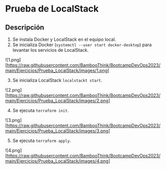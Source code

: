 # Prueba de LocalStack

## Descripción

1. Se instala Docker y LocalStack en el equipo local.
2. Se inicializa Docker (`systemctl --user start docker-desktop`) para levantar los servicios de LocalStack.

![1.png][https://raw.githubusercontent.com/BambooThink/BootcampDevOps2023/main/Ejercicios/Prueba_LocalStack/images/1.png]

3. Se inicializa LocalStack `localstackt start`.

![2.png][https://raw.githubusercontent.com/BambooThink/BootcampDevOps2023/main/Ejercicios/Prueba_LocalStack/images/2.png]

4. Se ejecuta `terraform init`.

![3.png][https://raw.githubusercontent.com/BambooThink/BootcampDevOps2023/main/Ejercicios/Prueba_LocalStack/images/3.png]

5. Se ejecuta `terraform apply`.

![4.png][https://raw.githubusercontent.com/BambooThink/BootcampDevOps2023/main/Ejercicios/Prueba_LocalStack/images/4.png]
